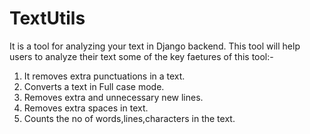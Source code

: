 # TextUtils
 It is a tool for analyzing your text in Django backend.
 This tool will help users to analyze their text some of the key faetures of this tool:-
 1. It removes extra punctuations in a text.
 2. Converts a text in Full case mode.
 3. Removes extra and unnecessary new lines.
 4. Removes extra spaces in text.
 5. Counts the no of words,lines,characters in the text.
 
 
